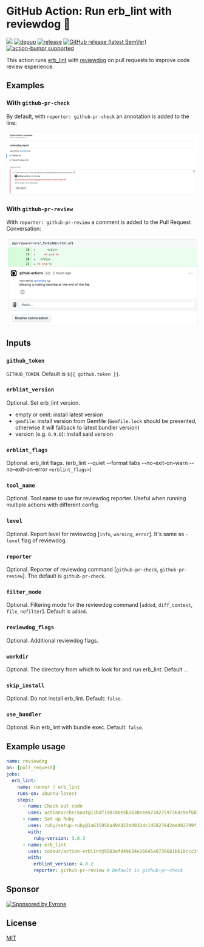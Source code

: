 # GitHub Action: Run erb_lint with reviewdog 🐶

[![](https://img.shields.io/github/license/codeur/action-erblint)](./LICENSE)
[![depup](https://github.com/codeur/action-erblint/workflows/depup/badge.svg)](https://github.com/codeur/action-erblint/actions?query=workflow%3Adepup)
[![release](https://github.com/codeur/action-erblint/workflows/release/badge.svg)](https://github.com/codeur/action-erblint/actions?query=workflow%3Arelease)
[![GitHub release (latest SemVer)](https://img.shields.io/github/v/release/codeur/action-erblint?logo=github&sort=semver)](https://github.com/codeur/action-erblint/releases)
[![action-bumpr supported](https://img.shields.io/badge/bumpr-supported-ff69b4?logo=github&link=https://github.com/haya14busa/action-bumpr)](https://github.com/haya14busa/action-bumpr)

This action runs [erb_lint](https://github.com/Shopify/erb_lint) with
[reviewdog](https://github.com/reviewdog/reviewdog) on pull requests to improve
code review experience.

## Examples

### With `github-pr-check`

By default, with `reporter: github-pr-check` an annotation is added to the line:

![Example comment made by the action, with github-pr-check](examples/example-github-pr-check.png)

### With `github-pr-review`

With `reporter: github-pr-review` a comment is added to the Pull Request Conversation:

![Example comment made by the action, with github-pr-review](examples/example-github-pr-review.png)

## Inputs

### `github_token`

`GITHUB_TOKEN`. Default is `${{ github.token }}`.

### `erblint_version`

Optional. Set erb_lint version.

- empty or omit: install latest version
- `gemfile`: install version from Gemfile (`Gemfile.lock` should be presented, otherwise it will fallback to latest bundler version)
- version (e.g. `0.9.0`): install said version

### `erblint_flags`

Optional. erb_lint flags. (erb_lint --quiet --format tabs --no-exit-on-warn --no-exit-on-error `<erblint_flags>`)

### `tool_name`

Optional. Tool name to use for reviewdog reporter. Useful when running multiple
actions with different config.

### `level`

Optional. Report level for reviewdog [`info`, `warning`, `error`].
It's same as `-level` flag of reviewdog.

### `reporter`

Optional. Reporter of reviewdog command [`github-pr-check`, `github-pr-review`].
The default is `github-pr-check`.

### `filter_mode`

Optional. Filtering mode for the reviewdog command [`added`, `diff_context`, `file`, `nofilter`].
Default is `added`.

### `reviewdog_flags`

Optional. Additional reviewdog flags.

### `workdir`

Optional. The directory from which to look for and run erb_lint. Default `.`.

### `skip_install`

Optional. Do not install erb_lint. Default: `false`.

### `use_bundler`

Optional. Run erb_lint with bundle exec. Default: `false`.

## Example usage

```yml
name: reviewdog
on: [pull_request]
jobs:
  erb_lint:
    name: runner / erb_lint
    runs-on: ubuntu-latest
    steps:
      - name: Check out code
        uses: actions/checkout@11bd71901bbe5b1630ceea73d27597364c9af683 # v4.2.2
      - name: Set up Ruby
        uses: ruby/setup-ruby@1a615958ad9d422dd932dc1d5823942ee002799f # v1.227.0
        with:
          ruby-version: 3.0.3
      - name: erb_lint
        uses: codeur/action-erblint@5083efd49634e26645a0736681b618ccc3fb7f14 # v2.19.2
        with:
          erblint_version: 4.8.2
          reporter: github-pr-review # Default is github-pr-check
```

## Sponsor

<p>
  <a href="https://evrone.com/?utm_source=action-erb_lint">
    <img src="https://www.mgrachev.com/assets/static/evrone-sponsored-300.png"
      alt="Sponsored by Evrone" width="210">
  </a>
</p>

## License

[MIT](https://choosealicense.com/licenses/mit)
